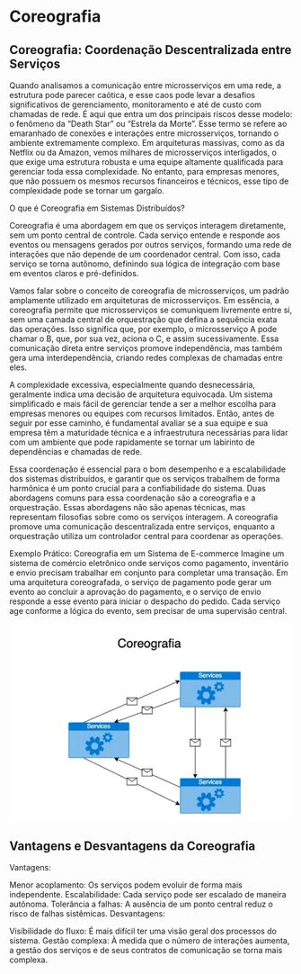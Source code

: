 # Coreografia

## Coreografia: Coordenação Descentralizada entre Serviços

Quando analisamos a comunicação entre microsserviços em uma rede, a estrutura pode parecer caótica, e esse caos pode levar a desafios significativos de gerenciamento, monitoramento e até de custo com chamadas de rede. É aqui que entra um dos principais riscos desse modelo: o fenômeno da “Death Star” ou “Estrela da Morte”. Esse termo se refere ao emaranhado de conexões e interações entre microsserviços, tornando o ambiente extremamente complexo. Em arquiteturas massivas, como as da Netflix ou da Amazon, vemos milhares de microsserviços interligados, o que exige uma estrutura robusta e uma equipe altamente qualificada para gerenciar toda essa complexidade. No entanto, para empresas menores, que não possuem os mesmos recursos financeiros e técnicos, esse tipo de complexidade pode se tornar um gargalo.

O que é Coreografia em Sistemas Distribuídos?

Coreografia é uma abordagem em que os serviços interagem diretamente, sem um ponto central de controle. Cada serviço entende e responde aos eventos ou mensagens gerados por outros serviços, formando uma rede de interações que não depende de um coordenador central. Com isso, cada serviço se torna autônomo, definindo sua lógica de integração com base em eventos claros e pré-definidos.

Vamos falar sobre o conceito de coreografia de microsserviços, um padrão amplamente utilizado em arquiteturas de microsserviços. Em essência, a coreografia permite que microsserviços se comuniquem livremente entre si, sem uma camada central de orquestração que defina a sequência exata das operações. Isso significa que, por exemplo, o microsserviço A pode chamar o B, que, por sua vez, aciona o C, e assim sucessivamente. Essa comunicação direta entre serviços promove independência, mas também gera uma interdependência, criando redes complexas de chamadas entre eles.

A complexidade excessiva, especialmente quando desnecessária, geralmente indica uma decisão de arquitetura equivocada. Um sistema simplificado e mais fácil de gerenciar tende a ser a melhor escolha para empresas menores ou equipes com recursos limitados. Então, antes de seguir por esse caminho, é fundamental avaliar se a sua equipe e sua empresa têm a maturidade técnica e a infraestrutura necessárias para lidar com um ambiente que pode rapidamente se tornar um labirinto de dependências e chamadas de rede.

Essa coordenação é essencial para o bom desempenho e a escalabilidade dos sistemas distribuídos, e garantir que os serviços trabalhem de forma harmônica é um ponto crucial para a confiabilidade do sistema. Duas abordagens comuns para essa coordenação são a coreografia e a orquestração. Essas abordagens não são apenas técnicas, mas representam filosofias sobre como os serviços interagem. A coreografia promove uma comunicação descentralizada entre serviços, enquanto a orquestração utiliza um controlador central para coordenar as operações.

Exemplo Prático: Coreografia em um Sistema de E-commerce
Imagine um sistema de comércio eletrônico onde serviços como pagamento, inventário e envio precisam trabalhar em conjunto para completar uma transação. Em uma arquitetura coreografada, o serviço de pagamento pode gerar um evento ao concluir a aprovação do pagamento, e o serviço de envio responde a esse evento para iniciar o despacho do pedido. Cada serviço age conforme a lógica do evento, sem precisar de uma supervisão central.

![Coreografia](../../../assets/coreografia.png) 

## Vantagens e Desvantagens da Coreografia

Vantagens:

Menor acoplamento: Os serviços podem evoluir de forma mais independente.
Escalabilidade: Cada serviço pode ser escalado de maneira autônoma.
Tolerância a falhas: A ausência de um ponto central reduz o risco de falhas sistêmicas.
Desvantagens:

Visibilidade do fluxo: É mais difícil ter uma visão geral dos processos do sistema.
Gestão complexa: À medida que o número de interações aumenta, a gestão dos serviços e de seus contratos de comunicação se torna mais complexa.